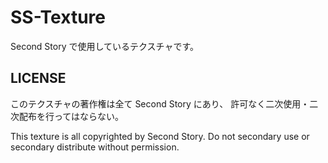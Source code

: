 # SS-Texture
Second Story で使用しているテクスチャです。

## LICENSE
このテクスチャの著作権は全て Second Story にあり、
許可なく二次使用・二次配布を行ってはならない。

This texture is all copyrighted by Second Story.
Do not secondary use or secondary distribute  without permission.
